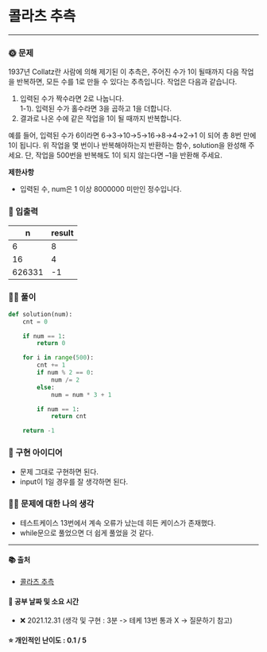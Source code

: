 # 콜라츠 추측

-------
### 🌞 문제
1937년 Collatz란 사람에 의해 제기된 이 추측은, 주어진 수가 1이 될때까지 다음 작업을 반복하면, 모든 수를 1로 만들 수 있다는 추측입니다. 작업은 다음과 같습니다.

1. 입력된 수가 짝수라면 2로 나눕니다.  
1-1). 입력된 수가 홀수라면 3을 곱하고 1을 더합니다.
2. 결과로 나온 수에 같은 작업을 1이 될 때까지 반복합니다.

예를 들어, 입력된 수가 6이라면 6→3→10→5→16→8→4→2→1 이 되어 총 8번 만에 1이 됩니다. 위 작업을 몇 번이나 반복해야하는지 반환하는 함수, solution을 완성해 주세요. 단, 작업을 500번을 반복해도 1이 되지 않는다면 –1을 반환해 주세요.


<b>제한사항</b>  
- 입력된 수, num은 1 이상 8000000 미만인 정수입니다.

### 📝 입출력
|n|result|
|---|---|
|6|8|
|16|4|
|626331|-1|

### 👩‍💻 풀이
```python
def solution(num):
    cnt = 0

    if num == 1:
        return 0

    for i in range(500):
        cnt += 1
        if num % 2 == 0:
            num /= 2
        else:
            num = num * 3 + 1

        if num == 1:
            return cnt

    return -1
 ```

### 🔑 구현 아이디어
- 문제 그대로 구현하면 된다.
- input이 1일 경우를 잘 생각하면 된다.
  
### 🙋‍♀ 문제에 대한 나의 생각
- 테스트케이스 13번에서 계속 오류가 났는데 히든 케이스가 존재했다.
- while문으로 풀었으면 더 쉽게 풀었을 것 같다.

-------------
#### 📚 출처
- [콜라츠 추측](https://programmers.co.kr/learn/courses/30/lessons/12943?language=python3)
#### 📅 공부 날짜 및 소요 시간
- ❌ 2021.12.31 (생각 및 구현 : 3분 -> 테케 13번 통과 X -> 질문하기 참고)  
#### ⭐ 개인적인 난이도 : 0.1 / 5